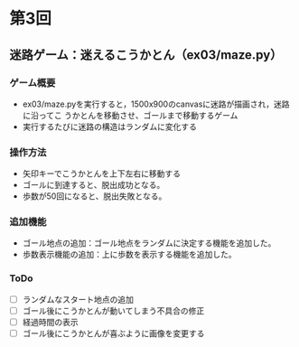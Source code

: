 # 第3回
## 迷路ゲーム：迷えるこうかとん（ex03/maze.py）
### ゲーム概要
- ex03/maze.pyを実行すると，1500x900のcanvasに迷路が描画され，迷路に沿ってこ
うかとんを移動させ、ゴールまで移動するゲーム
- 実行するたびに迷路の構造はランダムに変化する
### 操作方法
- 矢印キーでこうかとんを上下左右に移動する
- ゴールに到達すると、脱出成功となる。
- 歩数が50回になると、脱出失敗となる。
### 追加機能
- ゴール地点の追加：ゴール地点をランダムに決定する機能を追加した。
- 歩数表示機能の追加：上に歩数を表示する機能を追加した。
### ToDo
- [ ] ランダムなスタート地点の追加
- [ ] ゴール後にこうかとんが動いてしまう不具合の修正
- [ ] 経過時間の表示
- [ ] ゴール後にこうかとんが喜ぶように画像を変更する